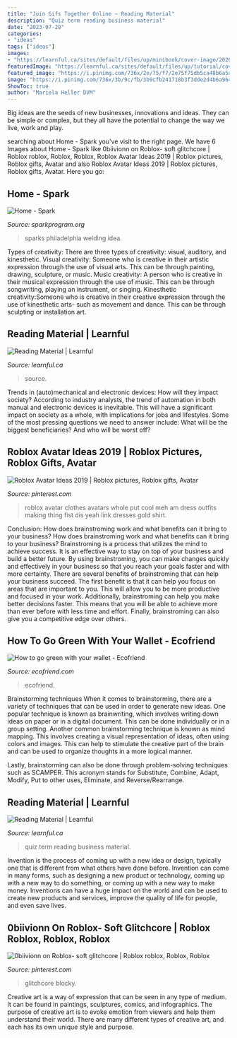 ```yaml
---
title: "Join Gifs Together Online ~ Reading Material"
description: "Quiz term reading business material"
date: "2023-07-28"
categories:
- "ideas"
tags: ["ideas"]
images:
- "https://learnful.ca/sites/default/files/up/minibook/cover-image/2020-09/pierre-acobas-nbD0VmKnPrI-unsplash.jpg"
featuredImage: "https://learnful.ca/sites/default/files/up/tutorial/cover-image/2020-07/black-and-white-blur-book-business-240163.jpg"
featured_image: "https://i.pinimg.com/736x/2e/75/f7/2e75f75db5ca48b6a5abd8346f1897d1.jpg"
image: "https://i.pinimg.com/736x/3b/9c/fb/3b9cfb241718b3f3dde2d4b6a96443d3.jpg"
ShowToc: true
author: "Mariela Heller DVM"
---
```



Big ideas are the seeds of new businesses, innovations and ideas. They can be simple or complex, but they all have the potential to change the way we live, work and play.

	

		
searching about Home - Spark you've visit to the right page. We have 6 Images about Home - Spark like 0biivionn on Roblox- soft glitchcore | Roblox roblox, Roblox, Roblox, Roblox Avatar Ideas 2019 | Roblox pictures, Roblox gifts, Avatar and also Roblox Avatar Ideas 2019 | Roblox pictures, Roblox gifts, Avatar. Here you go:
		
    
## Home - Spark

<img loading=lazy src="https://sparkprogram.org/wp-content/uploads/2017/07/Spark_Default_logo_image-1.png" onerror="this.onerror=null;this.src='https://tse3.mm.bing.net/th?id=OIP.mj4tSnhVRFp52ISboE1TCAHaHa&amp;pid=15.1';" alt="Home - Spark">

_Source: sparkprogram.org_

>sparks philadelphia welding idea. 

	

Types of creativity: There are three types of creativity: visual, auditory, and kinesthetic.
Visual creativity: Someone who is creative in their artistic expression through the use of visual arts. This can be through painting, drawing, sculpture, or music. Music creativity: A person who is creative in their musical expression through the use of music. This can be through songwriting, playing an instrument, or singing. Kinesthetic creativity:Someone who is creative in their creative expression through the use of kinesthetic arts- such as movement and dance. This can be through sculpting or installation art.

    
## Reading Material | Learnful

<img loading=lazy src="https://learnful.ca/sites/default/files/up/minibook/cover-image/2020-09/pierre-acobas-nbD0VmKnPrI-unsplash.jpg" onerror="this.onerror=null;this.src='https://tse3.mm.bing.net/th?id=OIP.EUWcm_dIS0ay-Ylh8tCX3QHaHa&amp;pid=15.1';" alt="Reading Material | Learnful">

_Source: learnful.ca_

>source. 

	

Trends in (auto)mechanical and electronic devices: How will they impact society?
According to industry analysts, the trend of automation in both manual and electronic devices is inevitable. This will have a significant impact on society as a whole, with implications for jobs and lifestyles. Some of the most pressing questions we need to answer include: What will be the biggest beneficiaries? And who will be worst off?

    
## Roblox Avatar Ideas 2019 | Roblox Pictures, Roblox Gifts, Avatar

<img loading=lazy src="https://i.pinimg.com/736x/2e/75/f7/2e75f75db5ca48b6a5abd8346f1897d1.jpg" onerror="this.onerror=null;this.src='https://tse2.mm.bing.net/th?id=OIP.ZjokFSpJKPWoaW_TQe9fDgHaHk&amp;pid=15.1';" alt="Roblox Avatar Ideas 2019 | Roblox pictures, Roblox gifts, Avatar">

_Source: pinterest.com_

>roblox avatar clothes avatars whole put cool meh am dress outfits making thing fist dis yeah link dresses gold shirt. 

	

Conclusion: How does brainstroming work and what benefits can it bring to your business?
How does brainstroming work and what benefits can it bring to your business? Brainstroming is a process that utilizes the mind to achieve success. It is an effective way to stay on top of your business and build a better future. By using brainstroming, you can make changes quickly and effectively in your business so that you reach your goals faster and with more certainty. There are several benefits of brainstroming that can help your business succeed. The first benefit is that it can help you focus on areas that are important to you. This will allow you to be more productive and focused in your work. Additionally, brainstroming can help you make better decisions faster. This means that you will be able to achieve more than ever before with less time and effort. Finally, brainstroming can also give you a competitive edge over others.

    
## How To Go Green With Your Wallet - Ecofriend

<img loading=lazy src="https://ecofriend.com/wp-content/uploads/2012/10/141219210.jpg" onerror="this.onerror=null;this.src='https://tse2.mm.bing.net/th?id=OIP.nICfZuNrMBQCC2_MwIatLwHaE8&amp;pid=15.1';" alt="How to go green with your wallet - Ecofriend">

_Source: ecofriend.com_

>ecofriend. 

	

Brainstorming techniques
When it comes to brainstorming, there are a variety of techniques that can be used in order to generate new ideas. One popular technique is known as brainwriting, which involves writing down ideas on paper or in a digital document. This can be done individually or in a group setting.
Another common brainstorming technique is known as mind mapping. This involves creating a visual representation of ideas, often using colors and images. This can help to stimulate the creative part of the brain and can be used to organize thoughts in a more logical manner.

Lastly, brainstorming can also be done through problem-solving techniques such as SCAMPER. This acronym stands for Substitute, Combine, Adapt, Modify, Put to other uses, Eliminate, and Reverse/Rearrange.

    
## Reading Material | Learnful

<img loading=lazy src="https://learnful.ca/sites/default/files/up/tutorial/cover-image/2020-07/black-and-white-blur-book-business-240163.jpg" onerror="this.onerror=null;this.src='https://tse2.mm.bing.net/th?id=OIP.xbKhjwxDNQkwCgHmjTnhSwHaEK&amp;pid=15.1';" alt="Reading Material | Learnful">

_Source: learnful.ca_

>quiz term reading business material. 

	

Invention is the process of coming up with a new idea or design, typically one that is different from what others have done before. Invention can come in many forms, such as designing a new product or technology, coming up with a new way to do something, or coming up with a new way to make money. Inventions can have a huge impact on the world and can be used to create new products and services, improve the quality of life for people, and even save lives.

    
## 0biivionn On Roblox- Soft Glitchcore | Roblox Roblox, Roblox, Roblox

<img loading=lazy src="https://i.pinimg.com/736x/3b/9c/fb/3b9cfb241718b3f3dde2d4b6a96443d3.jpg" onerror="this.onerror=null;this.src='https://tse4.mm.bing.net/th?id=OIP.plOj-JuHm4hOYOBGnNI7FwHaNW&amp;pid=15.1';" alt="0biivionn on Roblox- soft glitchcore | Roblox roblox, Roblox, Roblox">

_Source: pinterest.com_

>glitchcore blocky. 

	

Creative art is a way of expression that can be seen in any type of medium. It can be found in paintings, sculptures, comics, and infographics. The purpose of creative art is to evoke emotion from viewers and help them understand their world. There are many different types of creative art, and each has its own unique style and purpose.

